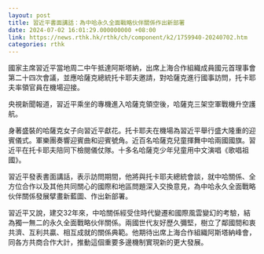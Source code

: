 ```yaml
---
layout: post
title: 習近平書面講話：為中哈永久全面戰略伙伴關係作出新部署
date: 2024-07-02 16:01:29.000000000 +08:00
link: https://news.rthk.hk/rthk/ch/component/k2/1759940-20240702.htm
categories: rthk
---
```


國家主席習近平當地周二中午抵達阿斯塔納，出席上海合作組織成員國元首理事會第二十四次會議，並應哈薩克總統托卡耶夫邀請，對哈薩克進行國事訪問，托卡耶夫率領官員在機場迎接。

央視新聞報道，習近平乘坐的專機進入哈薩克領空後，哈薩克三架空軍戰機升空護航。

身著盛裝的哈薩克女子向習近平獻花。托卡耶夫在機場為習近平舉行盛大隆重的迎賓儀式。軍樂團奏響迎賓曲和迎賓號角。近百名哈薩克兒童揮舞中哈兩國國旗。習近平在托卡耶夫陪同下檢閱儀仗隊。十多名哈薩克少年兒童用中文演唱《歌唱祖國》。

習近平發表書面講話，表示訪問期間，他將與托卡耶夫總統會談，就中哈關係、全方位合作以及其他共同關心的國際和地區問題深入交換意見，為中哈永久全面戰略伙伴關係發展擘畫新藍圖、作出新部署。

習近平又說，建交32年來，中哈關係經受住時代變遷和國際風雲變幻的考驗，結為獨一無二的永久全面戰略伙伴關係。兩國世代友好歷久彌堅，樹立了鄰國間和衷共濟、互利共贏、相互成就的關係典範。他期待出席上海合作組織阿斯塔納峰會，同各方共商合作大計，推動這個重要多邊機制實現新的更大發展。

